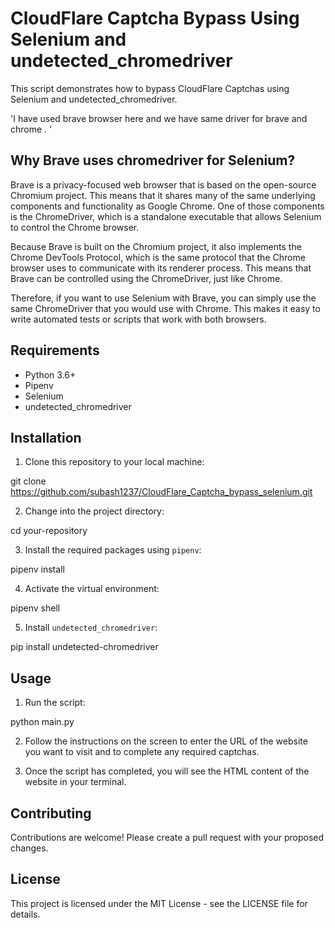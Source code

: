 # CloudFlare Captcha Bypass Using Selenium and undetected_chromedriver

This script demonstrates how to bypass CloudFlare Captchas using Selenium and undetected_chromedriver. 

'I have used brave browser here and we have same driver for brave and chrome . '

## Why Brave uses chromedriver for Selenium?

Brave is a privacy-focused web browser that is based on the open-source Chromium project. This means that it shares many of the same underlying components and functionality as Google Chrome. One of those components is the ChromeDriver, which is a standalone executable that allows Selenium to control the Chrome browser.

Because Brave is built on the Chromium project, it also implements the Chrome DevTools Protocol, which is the same protocol that the Chrome browser uses to communicate with its renderer process. This means that Brave can be controlled using the ChromeDriver, just like Chrome.

Therefore, if you want to use Selenium with Brave, you can simply use the same ChromeDriver that you would use with Chrome. This makes it easy to write automated tests or scripts that work with both browsers.

## Requirements

- Python 3.6+
- Pipenv
- Selenium
- undetected_chromedriver

## Installation

1. Clone this repository to your local machine:

git clone https://github.com/subash1237/CloudFlare_Captcha_bypass_selenium.git

2. Change into the project directory:


cd your-repository


3. Install the required packages using `pipenv`:


pipenv install


4. Activate the virtual environment:

pipenv shell



5. Install `undetected_chromedriver`:

pip install undetected-chromedriver


## Usage

1. Run the script:


python main.py



2. Follow the instructions on the screen to enter the URL of the website you want to visit and to complete any required captchas.

3. Once the script has completed, you will see the HTML content of the website in your terminal.

## Contributing

Contributions are welcome! Please create a pull request with your proposed changes.

## License

This project is licensed under the MIT License - see the LICENSE file for details.


